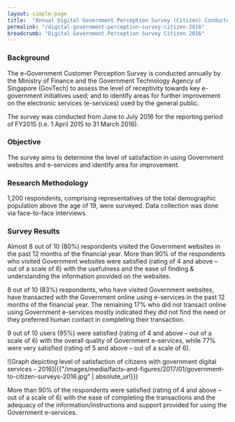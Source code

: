 ```yaml
---
layout: simple-page
title:  "Annual Digital Government Perception Survey (Citizen) Conducted in 2016"
permalink: "/digital-government-perception-survey-citizen-2016"
breadcrumb: "Digital Government Perception Survey Citizen 2016"
---
```


### **Background**

The e-Government Customer Perception Survey is conducted annually by the Ministry of Finance and the Government Technology Agency of Singapore (GovTech) to assess the level of receptivity towards key e-government initiatives used; and to identify areas for further improvement on the electronic services (e-services) used by the general public.

The survey was conducted from June to July 2016 for the reporting period of FY2015 (i.e. 1 April 2015 to 31 March 2016).

### **Objective**

The survey aims to determine the level of satisfaction in using Government websites and e-services and identify area for improvement.

### **Research Methodology**

1,200 respondents, comprising representatives of the total demographic population above the age of 19, were surveyed. Data collection was done via face-to-face interviews.

### **Survey Results**

Almost 8 out of 10 (80%) respondents visited the Government websites in the past 12 months of the financial year. More than 90% of the respondents who visited Government websites were satisfied (rating of 4 and above – out of a scale of 6) with the usefulness and the ease of finding & understanding the information provided on the websites.

8 out of 10 (83%) respondents, who have visited Government websites, have transacted with the Government online using e-services in the past 12 months of the financial year. The remaining 17% who did not transact online using Government e-services mostly indicated they did not find the need or they preferred human contact in completing their transaction.

9 out of 10 users (95%) were satisfied (rating of 4 and above – out of a scale of 6) with the overall quality of Government e-services, while 77% were very satisfied (rating of 5 and above – out of a scale of 6).

![Graph depicting level of satisfaction of citizens with government digital services - 2016]({{"/images/media/facts-and-figures/2017/01/government-to-citizen-surveys-2016.jpg" | absolute_url}})

More than 90% of the respondents were satisfied (rating of 4 and above – out of a scale of 6) with the ease of completing the transactions and the adequacy of the information/instructions and support provided for using the Government e-services.
